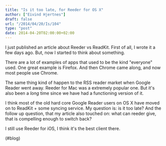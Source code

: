 ```yaml
---
title: "Is it too late, for Reeder for OS X"
author: ["Eivind Hjertnes"]
draft: false
url: "/2014/04/20/Is/104"
type: "post"
date: 2014-04-20T02:00:00+02:00
---
```


I just published an article about Reeder vs ReadKit. First of all, I
wrote it a few days ago. But, now I started to think about something.

There are a lot of examples of apps that used to be the kind "everyone"
used. One great example is Firefox. And then Chrome came along, and now
most people use Chrome.

The same thing kind of happen to the RSS reader market when Google
Reader went away. Reeder for Mac was a extremely popular one. But it's
also been a _long_ time since we have had a functioning version of it.

I think most of the old hard core Google Reader users on OS X have moved
on to ReadKit + some syncing service. My question is: is it too late?
And the follow up question, that my article also touched on: what can
reeder give, that is compelling enough to switch back?

I still use Reeder for iOS, I think it's the best client there.

(#blog)
